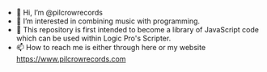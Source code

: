 - 👋 Hi, I’m @pilcrowrecords
- 👀 I’m interested in combining music with programming.
- 🌱 This repository is first intended to become a library of JavaScript code which can be used within Logic Pro's Scripter.
- 📫 How to reach me is either through here or my website https://www.pilcrowrecords.com
